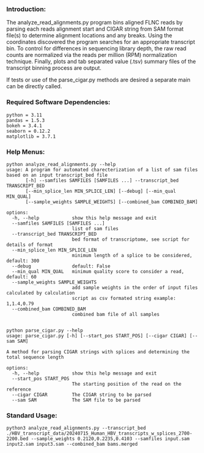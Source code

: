 ### Introduction:
The analyze_read_alignments.py program bins aligned FLNC reads by parsing each reads alignment start and CIGAR string from SAM format file(s) to determine alignment locations and any breaks. Using the coordinates discovered the program searches for an appropriate transcript bin. To control for differences in sequencing library depth, the raw read counts are normalized via the reads per million (RPM) normalization technique. Finally, plots and tab separated value (.tsv) summary files of the transcript binning process are output.

If tests or use of the parse_cigar.py methods are desired a separate main can be directly called.

### Required Software Dependencies:
```
python = 3.11
pandas = 1.5.3
bokeh = 3.4.1
seaborn = 0.12.2
matplotlib = 3.7.1
```
### Help Menus:
```
python analyze_read_alignments.py --help
usage: A program for automated charecterization of a list of sam files based on an input transcript_bed file
       [-h] --samfiles SAMFILES [SAMFILES ...] --transcript_bed TRANSCRIPT_BED
       [--min_splice_len MIN_SPLICE_LEN] [--debug] [--min_qual MIN_QUAL]
       [--sample_weights SAMPLE_WEIGHTS] [--combined_bam COMBINED_BAM]

options:
  -h, --help            show this help message and exit
  --samfiles SAMFILES [SAMFILES ...]
                        list of sam files
  --transcript_bed TRANSCRIPT_BED
                        bed format of transcriptome, see script for details of format
  --min_splice_len MIN_SPLICE_LEN
                        minimum length of a splice to be considered, default: 300
  --debug               default: False
  --min_qual MIN_QUAL   minimum quality score to consider a read, default: 60
  --sample_weights SAMPLE_WEIGHTS
                        add sample weights in the order of input files calculated by calculation
                        script as csv formated string example: 1,1.4,0.79
  --combined_bam COMBINED_BAM
                        combined bam file of all samples


python parse_cigar.py --help
usage: parse_cigar.py [-h] [--start_pos START_POS] [--cigar CIGAR] [--sam SAM]

A method for parsing CIGAR strings with splices and determining the total sequence length

options:
  -h, --help            show this help message and exit
  --start_pos START_POS
                        The starting position of the read on the reference
  --cigar CIGAR         The CIGAR string to be parsed
  --sam SAM             The SAM file to be parsed

```

### Standard Usage:
```
python3 analyze_read_alignments.py --transcript_bed ./HBV_transcript_data/20240715_Human_HBV_transcripts_w_splices_2700-2200.bed --sample_weights 0.2120,0.2235,0.4103 --samfiles input.sam input2.sam input3.sam --combined_bam bams.merged
```

